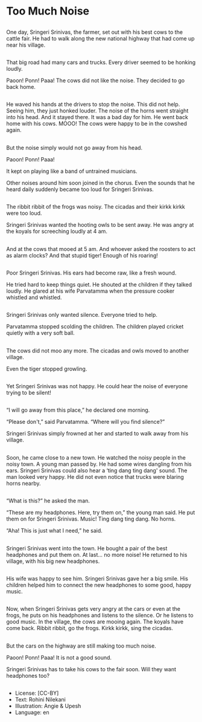 # Too Much Noise

##
One day, Sringeri Srinivas, the farmer, set out with his best cows to the cattle fair. He had to walk along the new national highway that had come up near his village.

##
That big road had many cars and trucks. Every driver seemed to be honking loudly.

Paoon! Ponn! Paaa! The cows did not like the noise. They decided to go back home.

##
He waved his hands at the drivers to stop the noise. This did not help. Seeing him, they just honked louder. The noise of the horns went straight into his head. And it stayed there. It was a bad day for him. He went back home with his cows. MOOO! The cows were happy to be in the cowshed again.

##
But the noise simply would not go away from his head.

Paoon! Ponn! Paaa!

It kept on playing like a band of untrained musicians.

Other noises around him soon joined in the chorus. Even the sounds that he heard daily suddenly became too loud for Sringeri Srinivas.

##
The ribbit ribbit of the frogs was noisy. The cicadas and their kirkk kirkk were too loud.

Sringeri Srinivas wanted the hooting owls to be sent away. He was angry at the koyals for screeching loudly at 4 am.

##
And at the cows that mooed at 5 am. And whoever asked the roosters to act as alarm clocks? And that stupid tiger! Enough of his roaring!

##
Poor Sringeri Srinivas. His ears had become raw, like a fresh wound.

He tried hard to keep things quiet. He shouted at the children if they talked loudly. He glared at his wife Parvatamma when the pressure cooker whistled and whistled.

##
Sringeri Srinivas only wanted silence. Everyone tried to help.

Parvatamma stopped scolding the children. The children played cricket quietly with a very soft ball.

##
The cows did not moo any more. The cicadas and owls moved to another village.

Even the tiger stopped growling.

##
Yet Sringeri Srinivas was not happy. He could hear the noise of everyone trying to be silent!

##
“I will go away from this place,” he declared one morning.

“Please don't,” said Parvatamma. “Where will you find silence?”

Sringeri Srinivas simply frowned at her and started to walk away from his village.

##
Soon, he came close to a new town. He watched the noisy people in the noisy town. A young man passed by. He had some wires dangling from his ears. Sringeri Srinivas could also hear a ‘ting dang ting dang' sound. The man looked very happy. He did not even notice that trucks were blaring horns nearby.

##
“What is this?” he asked the man.

“These are my headphones. Here, try them on,” the young man said. He put them on for Sringeri Srinivas. Music! Ting dang ting dang. No horns.

“Aha! This is just what I need,” he said.

##
Sringeri Srinivas went into the town. He bought a pair of the best headphones and put them on. At last... no more noise! He returned to his village, with his big new headphones.

##
His wife was happy to see him. Sringeri Srinivas gave her a big smile. His children helped him to connect the new headphones to some good, happy music.

##
Now, when Sringeri Srinivas gets very angry at the cars or even at the frogs, he puts on his headphones and listens to the silence. Or he listens to good music. In the village, the cows are mooing again. The koyals have come back. Ribbit ribbit, go the frogs. Kirkk kirkk, sing the cicadas.

##
But the cars on the highway are still making too much noise.

Paoon! Ponn! Paaa! It is not a good sound.

Sringeri Srinivas has to take his cows to the fair soon. Will they want headphones too?

##
* License: [CC-BY]
* Text: Rohini Nilekani
* Illustration: Angie & Upesh
* Language: en
